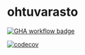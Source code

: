 # ohtuvarasto

[![GHA workflow badge](https://github.com/tukkimiesjonni/ohtuvarasto/workflows/CI/badge.svg)](https://github.com/tukkimiesjonni/ohtuvarasto/actions)

[![codecov](https://codecov.io/github/tukkimiesjonni/ohtuvarasto/graph/badge.svg?token=XMIXCEO4QQ)](https://codecov.io/github/tukkimiesjonni/ohtuvarasto)
